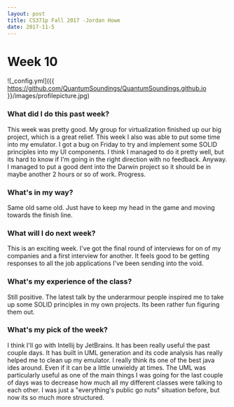 ```yaml
---
layout: post
title: CS371p Fall 2017 -Jordan Howe
date: 2017-11-5
---
```

 # Week 10
![_config.yml]({{ https://github.com/QuantumSoundings/QuantumSoundings.github.io }}/images/profilepicture.jpg)

### What did I do this past week?
This week was pretty good. My group for virtualization finished up our big project, which is a great relief. This week I also was able to put some time into my emulator. I got a bug on Friday to try and implement some SOLID principles into my UI components. I think I managed to do it pretty well, but its hard to know if I'm going in the right direction with no feedback. Anyway. I managed to put a good dent into the Darwin project so it should be in maybe another 2 hours or so of work. Progress. 

### What's in my way?
Same old same old. Just have to keep my head in the game and moving towards the finish line.

### What will I do next week?
This is an exciting week. I've got the final round of interviews for on of my companies and a first interview for another. It feels good to be getting responses to all the job applications I've been sending into the void.

### What's my experience of the class?
Still positive. The latest talk by the underarmour people inspired me to take up some SOLID principles in my own projects. Its been rather fun figuring them out.

### What's my pick of the week?
I think I'll go with Intellij by JetBrains. It has been really useful the past couple days. It has built in UML generation and its code analysis has really helped me to clean up my emulator. I really think its one of the best java ides around. Even if it can be a little unwieldy at times. The UML was particularly useful as one of the main things I was going for the last couple of days was to decrease how much all my different classes were talking to each other. I was just a "everything's public go nuts" situation before, but now its so much more structured. 
